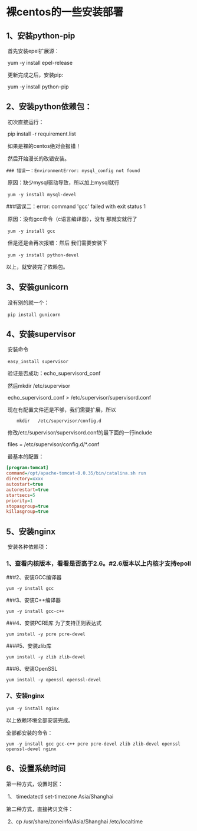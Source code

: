 # 裸centos的一些安装部署

## 1、安装python-pip

​	首先安装epel扩展源：

​		yum -y install epel-release

​	更新完成之后，安装pip:

​		yum -y install python-pip

## 2、安装python依赖包：

​	初次直接运行：

​		pip install -r requirement.list

​	如果是裸的centos绝对会报错！

​	然后开始漫长的改错安装。

	### 错误一：EnvironmentError: mysql_config not found

​	原因：缺少mysql驱动导致，所以加上mysql就行

​	`yum -y install mysql-devel`



###错误二：error: command 'gcc' failed with exit status 1

​	原因：没有gcc命令（c语言编译器），没有 那就安就行了

​	`yum -y install gcc`

​	但是还是会再次报错：然后 我们需要安装下 

​	`yum -y install python-devel`

以上，就安装完了依赖包。



## 3、安装gunicorn

​	没有别的就一个：

​	`pip install gunicorn`



## 4、安装supervisor 

​	安装命令

​	`easy_install supervisor`

​	验证是否成功：echo_supervisord_conf

​	然后mkdir /etc/supervisor

​		echo_supervisord_conf > /etc/supervisor/supervisord.conf	

​	现在有配置文件还是不够，我们需要扩展，所以

  		mkdir   /etc/supervisor/config.d 

​	修改/etc/supervisor/supervisord.conf的最下面的一行include

​		files = /etc/supervisor/config.d/*.conf



​	最基本的配置：

```ini
[program:tomcat]
command=/opt/apache-tomcat-8.0.35/bin/catalina.sh run
directory=xxxx
autostart=true
autorestart=true
startsecs=5
priority=1
stopasgroup=true
killasgroup=true
```



## 5、安装nginx

​	安装各种依赖项：

### 1、查看内核版本，看看是否高于2.6。#2.6版本以上内核才支持epoll

###2、安装GCC编译器

`yum -y install gcc`

###3、安装C++编译器

`yum -y install gcc-c++`

###4、安装PCRE库  为了支持正则表达式

`yum install -y pcre pcre-devel`

####5、安装zlib库

`yum install -y zlib zlib-devel`

###6、安装OpenSSL

`yum install -y openssl openssl-devel`

### 7、安装nginx

`yum -y install nginx `

以上依赖环境全部安装完成。



全部都安装的命令：

```shell
yum -y install gcc gcc-c++ pcre pcre-devel zlib zlib-devel openssl openssl-devel nginx
```



## 6、设置系统时间

第一种方式，设置时区：

​	1、 timedatectl set-timezone Asia/Shanghai 

第二种方式，直接拷贝文件：

​	2、cp /usr/share/zoneinfo/Asia/Shanghai /etc/localtime 